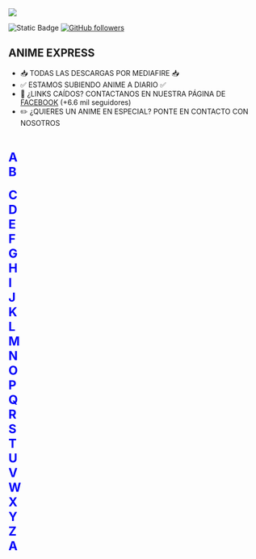 <div align="center">

</div>
<img src="https://i.imgur.com/weNbhGZ.png">


![Static Badge](https://img.shields.io/badge/Sigueme_En-GitHub-blue)
[![GitHub followers](https://img.shields.io/github/followers/AnimeExpress?style=social)](https://github.com/AnimeExpress)

## ANIME EXPRESS

- 📥​ TODAS LAS DESCARGAS POR MEDIAFIRE 📥​
- ✅​ ESTAMOS SUBIENDO ANIME A DIARIO ✅​
- 🔗​ ¿LINKS CAÍDOS? CONTACTANOS EN NUESTRA PÁGINA DE [FACEBOOK](https://www.facebook.com/DescargasAnimega) (+6.6 mil seguidores)
- ✏️ ¿QUIERES UN ANIME EN ESPECIAL? PONTE EN CONTACTO CON NOSOTROS
<br>


<span style="font-size: x-large;"><b><span style="color: #0000fa;">A</span></b></span>
<br />
<span style="font-size: x-large;"><b><span style="color: #0000fa;">B</span></b></span>
<br />
<br />
<span style="font-size: x-large;"><b><span style="color: #0000fa;">C</span></b></span>
<br />
<span style="font-size: x-large;"><b><span style="color: #0000fa;">D</span></b></span>
<br />
<span style="font-size: x-large;"><b><span style="color: #0000fa;">E</span></b></span>
<br />
<span style="font-size: x-large;"><b><span style="color: #0000fa;">F</span></b></span>
<br />
<span style="font-size: x-large;"><b><span style="color: #0000fa;">G</span></b></span>
<br />
<span style="font-size: x-large;"><b><span style="color: #0000fa;">H</span></b></span>
<br />
<span style="font-size: x-large;"><b><span style="color: #0000fa;">I</span></b></span>
<br />
<span style="font-size: x-large;"><b><span style="color: #0000fa;">J</span></b></span>
<br />
<span style="font-size: x-large;"><b><span style="color: #0000fa;">K</span></b></span>
<br />
<span style="font-size: x-large;"><b><span style="color: #0000fa;">L</span></b></span>
<br />
<span style="font-size: x-large;"><b><span style="color: #0000fa;">M</span></b></span>
<br />
<span style="font-size: x-large;"><b><span style="color: #0000fa;">N</span></b></span>
<br />
<span style="font-size: x-large;"><b><span style="color: #0000fa;">O</span></b></span>
<br />
<span style="font-size: x-large;"><b><span style="color: #0000fa;">P</span></b></span>
<br />
<span style="font-size: x-large;"><b><span style="color: #0000fa;">Q</span></b></span>
<br />
<span style="font-size: x-large;"><b><span style="color: #0000fa;">R</span></b></span>
<br />
<span style="font-size: x-large;"><b><span style="color: #0000fa;">S</span></b></span>
<br />
<span style="font-size: x-large;"><b><span style="color: #0000fa;">T</span></b></span>
<br />
<span style="font-size: x-large;"><b><span style="color: #0000fa;">U</span></b></span>
<br />
<span style="font-size: x-large;"><b><span style="color: #0000fa;">V</span></b></span>
<br />
<span style="font-size: x-large;"><b><span style="color: #0000fa;">W</span></b></span>
<br />
<span style="font-size: x-large;"><b><span style="color: #0000fa;">X</span></b></span>
<br />
<span style="font-size: x-large;"><b><span style="color: #0000fa;">Y</span></b></span>
<br />
<span style="font-size: x-large;"><b><span style="color: #0000fa;">Z</span></b></span>
<br />
<span style="font-size: x-large;"><b><span style="color: #0000fa;">A</span></b></span>
<br />
